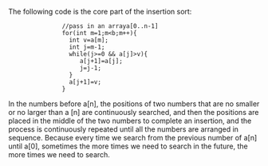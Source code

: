 
The following code is the core part of the insertion sort:
       
                   //pass in an arraya[0..n-1]
                   for(int m=1;m<b;m++){
                     int v=a[m];
                     int j=m-1;
                     while(j>=0 && a[j]>v){
                        a[j+1]=a[j];
                        j=j-1;
                     }
                     a[j+1]=v;
                   }
In the numbers before a[n], the positions of two numbers that are no smaller or no larger than a [n] are continuously searched, and then the positions are placed in the middle of the two numbers to complete an insertion, and the process is continuously repeated until all the numbers are arranged in sequence. Because every time we search from the previous number of a[n] until a[0], sometimes the more times we need to search in the future, the more times we need to search.
